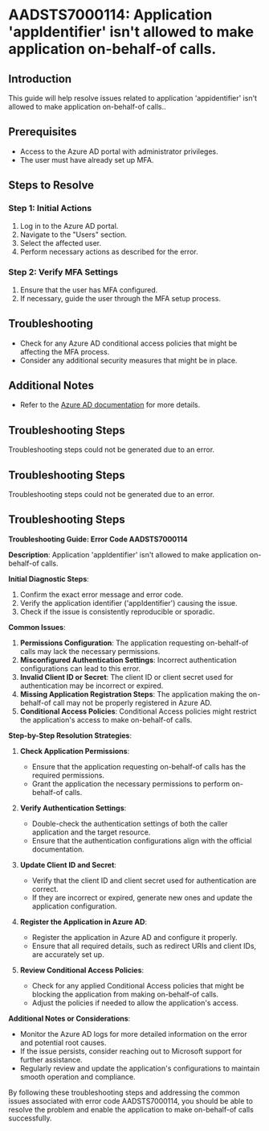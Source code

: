 # AADSTS7000114: Application 'appIdentifier' isn't allowed to make application on-behalf-of calls.

## Introduction

This guide will help resolve issues related to application 'appidentifier' isn't
allowed to make application on-behalf-of calls..

## Prerequisites

* Access to the Azure AD portal with administrator privileges.
* The user must have already set up MFA.

## Steps to Resolve

### Step 1: Initial Actions

1. Log in to the Azure AD portal.
2. Navigate to the "Users" section.
3. Select the affected user.
4. Perform necessary actions as described for the error.

### Step 2: Verify MFA Settings

1. Ensure that the user has MFA configured.
2. If necessary, guide the user through the MFA setup process.

## Troubleshooting

* Check for any Azure AD conditional access policies that might be affecting the
  MFA process.
* Consider any additional security measures that might be in place.

## Additional Notes

* Refer to the
  [Azure AD documentation](https://learn.microsoft.com/en-us/azure/active-directory/)
  for more details.

## Troubleshooting Steps

Troubleshooting steps could not be generated due to an error.

## Troubleshooting Steps

Troubleshooting steps could not be generated due to an error.

## Troubleshooting Steps

**Troubleshooting Guide: Error Code AADSTS7000114**

**Description**: Application 'appIdentifier' isn't allowed to make application
on-behalf-of calls.

**Initial Diagnostic Steps**:

1. Confirm the exact error message and error code.
2. Verify the application identifier ('appIdentifier') causing the issue.
3. Check if the issue is consistently reproducible or sporadic.

**Common Issues**:

1. **Permissions Configuration**: The application requesting on-behalf-of calls
   may lack the necessary permissions.
2. **Misconfigured Authentication Settings**: Incorrect authentication
   configurations can lead to this error.
3. **Invalid Client ID or Secret**: The client ID or client secret used for
   authentication may be incorrect or expired.
4. **Missing Application Registration Steps**: The application making the
   on-behalf-of call may not be properly registered in Azure AD.
5. **Conditional Access Policies**: Conditional Access policies might restrict
   the application's access to make on-behalf-of calls.

**Step-by-Step Resolution Strategies**:

1. **Check Application Permissions**:

   * Ensure that the application requesting on-behalf-of calls has the required
     permissions.
   * Grant the application the necessary permissions to perform on-behalf-of
     calls.

2. **Verify Authentication Settings**:

   * Double-check the authentication settings of both the caller application and
     the target resource.
   * Ensure that the authentication configurations align with the official
     documentation.

3. **Update Client ID and Secret**:

   * Verify that the client ID and client secret used for authentication are
     correct.
   * If they are incorrect or expired, generate new ones and update the
     application configuration.

4. **Register the Application in Azure AD**:

   * Register the application in Azure AD and configure it properly.
   * Ensure that all required details, such as redirect URIs and client IDs, are
     accurately set up.

5. **Review Conditional Access Policies**:
   * Check for any applied Conditional Access policies that might be blocking
     the application from making on-behalf-of calls.
   * Adjust the policies if needed to allow the application's access.

**Additional Notes or Considerations**:

* Monitor the Azure AD logs for more detailed information on the error and
  potential root causes.
* If the issue persists, consider reaching out to Microsoft support for further
  assistance.
* Regularly review and update the application's configurations to maintain
  smooth operation and compliance.

By following these troubleshooting steps and addressing the common issues
associated with error code AADSTS7000114, you should be able to resolve the
problem and enable the application to make on-behalf-of calls successfully.
